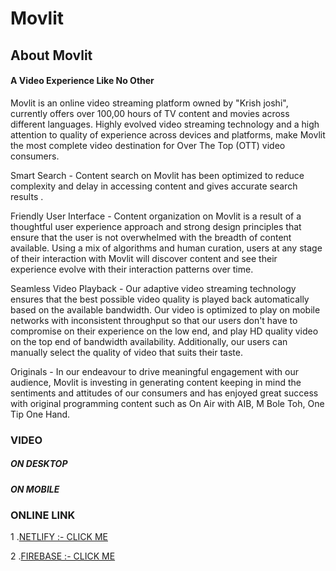 # Movlit<br>
<h2>About Movlit</h2>
<h4>A Video Experience Like No Other</h4>
<p>Movlit is an online video streaming platform owned by "Krish joshi", currently offers over 100,00 hours of TV content and movies across different languages. Highly evolved video streaming technology and a high attention to quality of experience across devices and platforms, make Movlit the most complete video destination for Over The Top (OTT) video consumers.

</p>
<p>Smart Search - Content search on Movlit has been optimized to reduce complexity and delay in accessing content and gives accurate search results .</p>
<p>Friendly User Interface - Content organization on Movlit is a result of a thoughtful user experience approach and strong design principles that ensure that the user is not overwhelmed with the breadth of content available. Using a mix of algorithms and human curation, users at any stage of their interaction with Movlit will discover content and see their experience evolve with their interaction patterns over time.

</p>
<p>Seamless Video Playback - Our adaptive video streaming technology ensures that the best possible video quality is played back automatically based on the available bandwidth. Our video is optimized to play on mobile networks with inconsistent throughput so that our users don't have to compromise on their experience on the low end, and play HD quality video on the top end of bandwidth availability. Additionally, our users can manually select the quality of video that suits their taste.

</p>
<p>Originals - In our endeavour to drive meaningful engagement with our audience, Movlit is investing in generating content keeping in mind the sentiments and attitudes of our consumers and has enjoyed great success with original programming content such as On Air with AIB, M Bole Toh, One Tip One Hand.

</p>

<h3>VIDEO</h3>
<h5>ON DESKTOP </h5>

<h5>ON MOBILE </h5>

### ONLINE LINK 
 1 .[NETLIFY :-   CLICK ME](https://movlit-krishjoshi.netlify.app/)

 2 .[FIREBASE :-  CLICK ME](https://movlit-c793b.web.app/)

